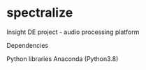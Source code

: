 # spectralize
Insight DE project - audio processing platform




Dependencies

Python libraries
Anaconda (Python3.8)



